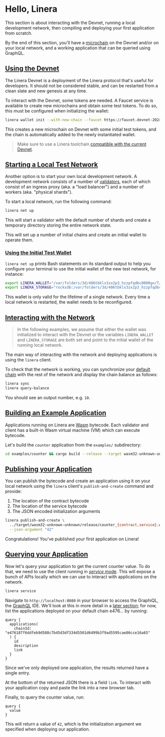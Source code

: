 # Hello, Linera

This section is about interacting with the Devnet, running a local development
network, then compiling and deploying your first application from scratch.

By the end of this section, you'll have a
[microchain](../core_concepts/microchains.md) on the Devnet and/or on your local
network, and a working application that can be queried using GraphQL.

## [Using the Devnet](en_US/developers/getting_started/hello_linera.md#using-the-devnet)

The Linera Devnet is a deployment of the Linera protocol that's useful for
developers. It should not be considered stable, and can be restarted from a
clean slate and new genesis at any time.

To interact with the Devnet, some tokens are needed. A Faucet service is
available to create new microchains and obtain some test tokens. To do so, this
must be configured when initializing the wallet:

```bash
linera wallet init --with-new-chain --faucet https://faucet.devnet-2024-05-07.linera.net
```

This creates a new microchain on Devnet with some initial test tokens, and the
chain is automatically added to the newly instantiated wallet.

> Make sure to use a Linera toolchain
> [compatible with the current Devnet](en_US/developers/getting_started/installation.md#installing-from-cratesio).

## [Starting a Local Test Network](en_US/developers/getting_started/hello_linera.md#Starting-a-Local-Test-Network)

Another option is to start your own local development network. A development
network consists of a number of [validators](../advanced_topics/validators.md),
each of which consist of an ingress proxy (aka. a "load balancer") and a number
of workers (aka. "physical shards").

To start a local network, run the following command:

```bash
linera net up
```

This will start a validator with the default number of shards and create a
temporary directory storing the entire network state.

This will set up a number of initial chains and create an initial wallet to
operate them.

### [Using the Initial Test Wallet](en_US/developers/getting_started/hello_linera.md#Using-the-Initial-Test-Wallet)

`linera net up` prints Bash statements on its standard output to help you
configure your terminal to use the initial wallet of the new test network, for
instance:

```bash
export LINERA_WALLET="/var/folders/3d/406tbklx3zx2p3_hzzpfqdbc0000gn/T/.tmpvJ6lJI/wallet.json"
export LINERA_STORAGE="rocksdb:/var/folders/3d/406tbklx3zx2p3_hzzpfqdbc0000gn/T/.tmpvJ6lJI/linera.db"
```

This wallet is only valid for the lifetime of a single network. Every time a
local network is restarted, the wallet needs to be reconfigured.

## [Interacting with the Network](en_US/developers/getting_started/hello_linera.md#Interacting-with-the-Network)

> In the following examples, we assume that either the wallet was initialized to
> interact with the Devnet or the variables `LINERA_WALLET` and `LINERA_STORAGE`
> are both set and point to the initial wallet of the running local network.

The main way of interacting with the network and deploying applications is using
the `linera` client.

To check that the network is working, you can synchronize your
[default chain](../core_concepts/wallets.md) with the rest of the network and
display the chain balance as follows:

```bash
linera sync
linera query-balance
```

You should see an output number, e.g. `10`.

## [Building an Example Application](en_US/developers/getting_started/hello_linera.md#Building-an-Example-Application)

Applications running on Linera are [Wasm](https://webassembly.org/) bytecode.
Each validator and client has a built-in Wasm virtual machine (VM) which can
execute bytecode.

Let's build the `counter` application from the `examples/` subdirectory:

```bash
cd examples/counter && cargo build --release --target wasm32-unknown-unknown
```

## [Publishing your Application](en_US/developers/getting_started/hello_linera.md#Publishing-your-Application)

You can publish the bytecode and create an application using it on your local
network using the `linera` client's `publish-and-create` command and provide:

1. The location of the contract bytecode
2. The location of the service bytecode
3. The JSON encoded initialization arguments

```bash
linera publish-and-create \
  ../target/wasm32-unknown-unknown/release/counter_{contract,service}.wasm \
  --json-argument "42"
```

Congratulations! You've published your first application on Linera!

## [Querying your Application](en_US/developers/getting_started/hello_linera.md#Querying-your-Application)

Now let's query your application to get the current counter value. To do that,
we need to use the client running in
[_service_ mode](../core_concepts/node_service.md). This will expose a bunch of
APIs locally which we can use to interact with applications on the network.

```bash
linera service
```

<!-- TODO: add graphiql image here -->

Navigate to `http://localhost:8080` in your browser to access the GraphiQL, the
[GraphQL](https://graphql.org) IDE. We'll look at this in more detail in a
[later section](../core_concepts/node_service.md#graphiql-ide); for now, list
the applications deployed on your default chain e476… by running:

```gql
query {
  applications(
    chainId: "e476187f6ddfeb9d588c7b45d3df334d5501d6499b3f9ad5595cae86cce16a65"
  ) {
    id
    description
    link
  }
}
```

Since we've only deployed one application, the results returned have a single
entry.

At the bottom of the returned JSON there is a field `link`. To interact with
your application copy and paste the link into a new browser tab.

Finally, to query the counter value, run:

```gql
query {
  value
}
```

This will return a value of `42`, which is the initialization argument we
specified when deploying our application.
